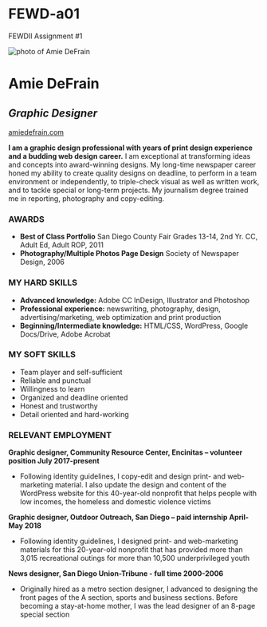 # FEWD-a01
FEWDII Assignment #1


![photo of Amie DeFrain](http://amiedefrain.com/wp-content/uploads/2018/09/gallery_my-logo.png)

# Amie DeFrain
## _Graphic Designer_
[amiedefrain.com](http://amiedefrain.com)

**I am a graphic design professional with years of print design experience and a budding web design career.**
I am exceptional at transforming ideas and concepts into award-winning designs. My long-time newspaper career honed my ability to create quality designs on deadline, to perform in a team environment or independently, to triple-check visual as well as written work, and to tackle special or long-term projects. My journalism degree trained me in reporting, photography and copy-editing.


### AWARDS
* **Best of Class Portfolio** San Diego County Fair Grades 13-14, 2nd Yr. CC, Adult Ed, Adult ROP, 2011
* **Photography/Multiple Photos Page Design** Society of Newspaper Design, 2006


### MY HARD SKILLS
* **Advanced knowledge:** Adobe CC InDesign, Illustrator and Photoshop
* **Professional experience:** newswriting, photography, design, advertising/marketing, web optimization and print production
* **Beginning/Intermediate knowledge:** HTML/CSS, WordPress, Google Docs/Drive, Adobe Acrobat 

### MY SOFT SKILLS
* Team player and self-sufficient
* Reliable and punctual
* Willingness to learn
* Organized and deadline oriented
* Honest and trustworthy
* Detail oriented and hard-working

### RELEVANT EMPLOYMENT
**Graphic designer, Community Resource Center, Encinitas – volunteer position	July 2017-present**
* Following identity guidelines, I copy-edit and design print- and web-marketing material. I also update the design and content of the WordPress website for this 40-year-old nonprofit that helps people with low incomes, the homeless and domestic violence victims

**Graphic designer, Outdoor Outreach, San Diego – paid internship	April-May 2018**	
* Following identity guidelines, I designed print- and web-marketing materials for this 20-year-old nonprofit that has provided more than 3,015 recreational outings for more than 10,500 underprivileged youth

**News designer, San Diego Union-Tribune - full time 2000-2006**
* Originally hired as a metro section designer, I advanced to designing the front pages of the A section, sports 
and business sections. Before becoming a stay-at-home mother, I was the lead designer of an 8-page special section


